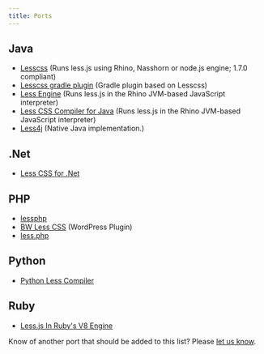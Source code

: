 ```yaml
---
title: Ports
---
```


## Java
* [Lesscss](https://github.com/houbie/lesscss) (Runs less.js using Rhino, Nasshorn or node.js engine; 1.7.0 compliant)
* [Lesscss gradle plugin](https://github.com/houbie/lesscss-gradle-plugin) (Gradle plugin based on Lesscss)
* [Less Engine](https://github.com/Asual/lesscss-engine) (Runs less.js in the Rhino JVM-based JavaScript interpreter)
* [Less CSS Compiler for Java](https://github.com/marceloverdijk/lesscss-java) (Runs less.js in the Rhino JVM-based JavaScript interpreter)
* [Less4j](https://github.com/SomMeri/less4j) (Native Java implementation.)

## .Net
* [Less CSS for .Net](http://www.dotlesscss.org/)

## PHP
* [lessphp](http://leafo.net/lessphp/docs/)
* [BW Less CSS](http://wordpress.org/extend/plugins/bw-less-css/) (WordPress Plugin)
* [less.php](http://lessphp.gpeasy.com/)

## Python
* [Python Less Compiler](https://github.com/lesscpy/lesscpy)

## Ruby
* [Less.js In Ruby's V8 Engine](https://github.com/cowboyd/less.rb)

Know of another port that should be added to this list? Please [let us know](https://github.com/less/less-docs/issues/new).
